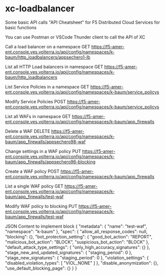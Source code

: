# xc-loadbalancer
Some basic API calls "API Cheatsheet" for F5 Distributed Cloud Services for basic functions

You can use Postman or VSCode Thunder client to call the API of XC

Call a load balancer on a namespace 
GET  https://f5-amer-ent.console.ves.volterra.io/api/config/namespaces/k-baum/http_loadbalancers/appsechero1-lb

List all HTTP Load balancers in namespace 
GET  https://f5-amer-ent.console.ves.volterra.io/api/config/namespaces/k-baum/http_loadbalancers

List Service Policies in a namespace 
GET  https://f5-amer-ent.console.ves.volterra.io/api/config/namespaces/k-baum/service_policys

Modify Service Policies
POST https://f5-amer-ent.console.ves.volterra.io/api/config/namespaces/k-baum/service_policys

List all WAFs in namespace 
GET  https://f5-amer-ent.console.ves.volterra.io/api/config/namespaces/k-baum/app_firewalls

Delete a WAF 
DELETE  https://f5-amer-ent.console.ves.volterra.io/api/config/namespaces/k-baum/app_firewalls/appsechero98-waf

Change settings in a WAF policy 
PUT  https://f5-amer-ent.console.ves.volterra.io/api/config/namespaces/k-baum/app_firewalls/appsechero96-blocking

Create a WAF policy 
POST  https://f5-amer-ent.console.ves.volterra.io/api/config/namespaces/k-baum/app_firewalls


List a single WAF policy 
GET  https://f5-amer-ent.console.ves.volterra.io/api/config/namespaces/k-baum/app_firewalls/test-waf

Modify WAF policy to blocking 
PUT  https://f5-amer-ent.console.ves.volterra.io/api/config/namespaces/k-baum/app_firewalls/test-waf

JSON Content to implement block 
{
    "metadata": {
      "name": "test-waf",
      "namespace": "k-baum"
    },
  "spec": {
    "allow_all_response_codes": null,
    "blocking": {},
    "bot_protection_setting": {
        "good_bot_action": "REPORT",
        "malicious_bot_action": "BLOCK",
        "suspicious_bot_action": "BLOCK"
    },
    "default_attack_type_settings": {
        "only_high_accuracy_signatures": {}
      },
      "stage_new_and_updated_signatures": {
        "staging_period": 0
      },
      "stage_new_signatures": {
        "staging_period": 0
      },
      "violation_settings": {
        "disabled_violation_types": [
          "VIOL_NONE"
        ]
      },
    "disable_anonymization": {},
    "use_default_blocking_page": {}
  }
}








